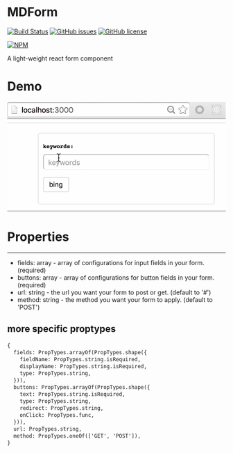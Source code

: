 # MDForm
[![Build Status](https://travis-ci.org/Madadata/MDForm.svg?branch=master)](https://travis-ci.org/Madadata/MDForm)
[![GitHub issues](https://img.shields.io/github/issues/Madadata/MDForm.svg)](https://github.com/Madadata/MDForm/issues)
[![GitHub license](https://img.shields.io/badge/license-MIT-blue.svg)](https://raw.githubusercontent.com/Madadata/MDForm/master/LICENSE)

[![NPM](https://nodei.co/npm/MDForm.png)](https://nodei.co/npm/MDForm/)

A light-weight react form component

# Demo
![demo](https://raw.githubusercontent.com/Madadata/MDForm/master/demo.gif)


# Properties

-----
* fields: array - array of configurations for input fields in your form. (required)
* buttons: array - array of configurations for button fields in your form. (required)
* url: string - the url you want your form to post or get. (default to '#')
* method: string - the method you want your form to apply. (default to 'POST')

## more specific proptypes
```
{
  fields: PropTypes.arrayOf(PropTypes.shape({
    fieldName: PropTypes.string.isRequired,
    displayName: PropTypes.string.isRequired,
    type: PropTypes.string,
  })),
  buttons: PropTypes.arrayOf(PropTypes.shape({
    text: PropTypes.string.isRequired,
    type: PropTypes.string,
    redirect: PropTypes.string,
    onClick: PropTypes.func,
  })),
  url: PropTypes.string,
  method: PropTypes.oneOf(['GET', 'POST']),
}
```
